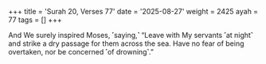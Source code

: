 +++
title = 'Surah 20, Verses 77'
date = '2025-08-27'
weight = 2425
ayah = 77
tags = []
+++

And We surely inspired Moses, ˹saying,˺ “Leave with My servants ˹at night˺ and strike a dry passage for them across the sea. Have no fear of being overtaken, nor be concerned ˹of drowning˺.”